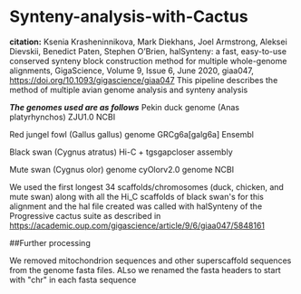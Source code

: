 # Synteny-analysis-with-Cactus
__citation:__
Ksenia Krasheninnikova, Mark Diekhans, Joel Armstrong, Aleksei Dievskii, Benedict Paten, Stephen O’Brien, halSynteny: a fast, easy-to-use conserved synteny block construction method for multiple whole-genome alignments, GigaScience, Volume 9, Issue 6, June 2020, giaa047, https://doi.org/10.1093/gigascience/giaa047
This pipeline describes the method of multiple avian genome analysis and synteny analysis 

***The genomes used are as follows***
Pekin duck genome (Anas platyrhynchos) ZJU1.0 NCBI

Red jungel fowl (Gallus gallus) genome GRCg6a[galg6a] Ensembl

Black swan (Cygnus atratus) Hi-C + tgsgapcloser assembly

Mute swan (Cygnus olor) genome cyOlorv2.0 genome NCBI

We used the first longest 34 scaffolds/chromosomes (duck, chicken, and mute swan) along with all the Hi_C scaffolds of black swan's for this alignment and the hal file created was called with halSynteny of the Progressive cactus suite as described in https://academic.oup.com/gigascience/article/9/6/giaa047/5848161

##Further processing

We removed mitochondrion sequences and other superscaffold sequences from the genome fasta files.
ALso we renamed the fasta headers to start with "chr" in each fasta sequence 
